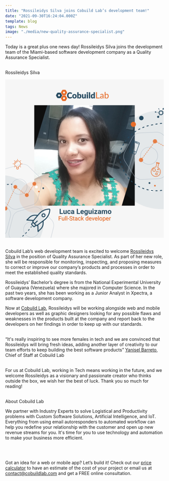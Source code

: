 ```yaml
---
title: "Rossileidys Silva joins Cobuild Lab’s development team!"
date: "2021-09-30T16:24:04.000Z"
template: blog
tags: News
image: "./media/new-quality-assurance-specialist.png"
---
```


<title-4> Today is a great plus one news day! Rossileidys Silva joins the development team of the Miami-based software development company as a Quality Assurance Specialist. </title-4>  <br> </br>


<title-3 align="centered">  Rossileidys Silva  </title-3>

<img src="./media/rossileidys-cobuild-lab.png"> <br> </br>

Cobuild Lab’s web development team is excited to welcome <a target="_blank" href="https://www.linkedin.com/in/rossileidys-silva-a50aa1122/">  Rossileidys Silva</a> in the position of Quality Assurance Specialist.  As part of her new role, she will be responsible for monitoring, inspecting, and proposing measures to correct or improve our company’s products and processes in order to meet the established quality standards. 


Rossileidys’ Bachelor’s degree is from the National Experimental University of Guayana (Venezuela) where she majored in Computer Science. In the past two years, she has been working as a Junior Analyst in Xpectra, a software development company. 


Now at <a target="_blank" href="https://cobuildlab.com/"> Cobuild Lab</a>, Rossileidys will be working alongside web and mobile developers as well as graphic designers looking for any possible flaws and weaknesses in the products built at the company and report back to the developers on her findings in order to keep up with our standards.  <br> </br>


<block-quote>“It's really inspiring to see more females in tech and we are convinced that Rossileidys will bring fresh ideas,  adding another layer of creativity to our team efforts to keep building the best software products”</block-quote>
<title-4 align="right"> <a target="_blank" href="https://www.linkedin.com/in/yanisellorenabarreto/">  Yanisel Barreto</a>, Chief of Staff at Cobuild Lab </title-4> <br> </br>

For us at Cobuild Lab, working in Tech means working in the future, and we welcome Rossileidys as a visionary and passionate creator who thinks outside the box, we wish her the best of luck.  Thank you so much for reading! <br> </br>


<title-4 align="left"> About Cobuild Lab </title-4>

We partner with Industry Experts to solve Logistical and Productivity problems with Custom Software Solutions, Artificial Intelligence, and IoT.  Everything from using email autoresponders to automated workflow can help you redefine your relationship with the customer and open up new revenue streams for you. It's time for you to use technology and automation to make your business more efficient.

<youtube-video id="5fbYxQNgJ7s"></youtube-video>  <br> </br>

Got an idea for a web or mobile app? Let’s build it! Check out our <a target="_blank" href="https://cobuildlab.com/price-calculator/">  price calculator</a> to have an estimate of the cost of your project or email us at contact@cobuildlab.com and get a FREE online consultation. 

